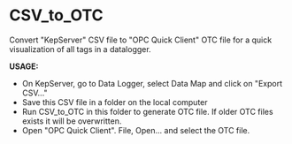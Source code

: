 # CSV_to_OTC
Convert "KepServer" CSV file to "OPC Quick Client" OTC file for a quick visualization of all tags in a datalogger.

**USAGE:**
- On KepServer, go to Data Logger, select Data Map and click on "Export CSV..."
- Save this CSV file in a folder on the local computer
- Run CSV_to_OTC in this folder to generate OTC file. If older OTC files exists it will be overwritten.
- Open "OPC Quick Client". File, Open... and select the OTC file.
  
